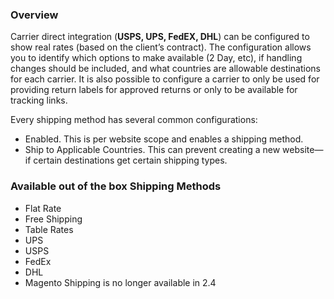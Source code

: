### Overview

Carrier direct integration (**USPS, UPS, FedEX, DHL**) can be configured to show real rates (based on the client’s contract). The configuration allows you to identify which options to make available (2 Day, etc), if handling changes should be included, and what countries are allowable destinations for each carrier. It is also possible to configure a carrier to only be used for providing return labels for approved returns or only to be available for tracking links.

Every shipping method has several common configurations:

* Enabled. This is per website scope and enables a shipping method.
* Ship to Applicable Countries. This can prevent creating a new website—if certain destinations get certain shipping types.

### Available out of the box Shipping Methods

* Flat Rate
* Free Shipping
* Table Rates
* UPS
* USPS
* FedEx
* DHL
* Magento Shipping is no longer available in 2.4
